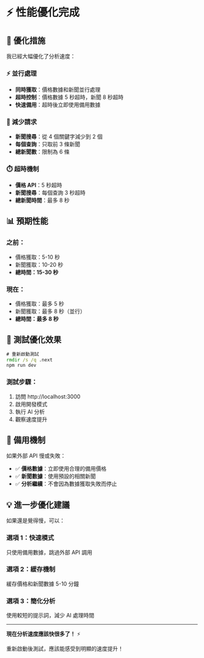 # ⚡ 性能優化完成

## 🚀 優化措施

我已經大幅優化了分析速度：

### ⚡ 並行處理
- **同時獲取**：價格數據和新聞並行處理
- **超時控制**：價格數據 5 秒超時，新聞 8 秒超時
- **快速備用**：超時後立即使用備用數據

### 🎯 減少請求
- **新聞搜尋**：從 4 個關鍵字減少到 2 個
- **每個查詢**：只取前 3 條新聞
- **總新聞數**：限制為 6 條

### ⏱️ 超時機制
- **價格 API**：5 秒超時
- **新聞搜尋**：每個查詢 3 秒超時
- **總新聞時間**：最多 8 秒

## 📊 預期性能

### 之前：
- 價格獲取：5-10 秒
- 新聞獲取：10-20 秒
- **總時間：15-30 秒**

### 現在：
- 價格獲取：最多 5 秒
- 新聞獲取：最多 8 秒（並行）
- **總時間：最多 8 秒**

## 🧪 測試優化效果

```cmd
# 重新啟動測試
rmdir /s /q .next
npm run dev
```

### 測試步驟：
1. 訪問 http://localhost:3000
2. 啟用開發模式
3. 執行 AI 分析
4. 觀察速度提升

## 🎯 備用機制

如果外部 API 慢或失敗：
- ✅ **價格數據**：立即使用合理的備用價格
- ✅ **新聞數據**：使用預設的相關新聞
- ✅ **分析繼續**：不會因為數據獲取失敗而停止

## 💡 進一步優化建議

如果還是覺得慢，可以：

### 選項 1：快速模式
只使用備用數據，跳過外部 API 調用

### 選項 2：緩存機制
緩存價格和新聞數據 5-10 分鐘

### 選項 3：簡化分析
使用較短的提示詞，減少 AI 處理時間

---

**現在分析速度應該快很多了！** ⚡

重新啟動後測試，應該能感受到明顯的速度提升！